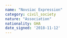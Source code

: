 ```yaml
---
name: "Novsiac Expression"
category: civil_society
nature: "Association"
nationality: GHA
date_signed: '2018-11-12'
---
```

    